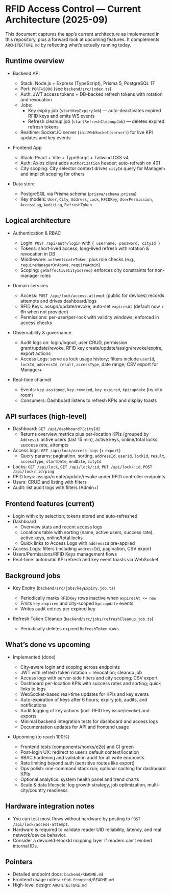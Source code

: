 # RFID Access Control — Current Architecture (2025-09)

This document captures the app’s current architecture as implemented in this repository, plus a forward look at upcoming features. It complements `ARCHITECTURE.md` by reflecting what’s actually running today.

## Runtime overview

- Backend API

  - Stack: Node.js + Express (TypeScript), Prisma 5, PostgreSQL 17
  - Port: `PORT=5000` (see `backend/src/index.ts`)
  - Auth: JWT access tokens + DB-backed refresh tokens with rotation and revocation
  - Jobs:
    - Key expiry job (`startKeyExpiryJob`) — auto-deactivates expired RFID keys and emits WS events
    - Refresh cleanup job (`startRefreshCleanupJob`) — deletes expired refresh tokens
  - Realtime: Socket.IO server (`initWebSocket(server)`) for live KPI updates and key events

- Frontend App

  - Stack: React + Vite + TypeScript + Tailwind CSS v4
  - Auth: Axios client adds `Authorization` header; auto-refresh on 401
  - City scoping: City selector context drives `cityId` query for Manager+ and implicit scoping for others

- Data store
  - PostgreSQL via Prisma schema (`prisma/schema.prisma`)
  - Key models: `User`, `City`, `Address`, `Lock`, `RFIDKey`, `UserPermission`, `AccessLog`, `AuditLog`, `RefreshToken`

## Logical architecture

- Authentication & RBAC

  - Login: `POST /api/auth/login` with `{ username, password, cityId }`
  - Tokens: short-lived access; long-lived refresh with rotation & revocation in DB
  - Middleware: `authenticateToken`, plus role checks (e.g., `requireManagerOrAbove`, `requireAdmin`)
  - Scoping: `getEffectiveCityId(req)` enforces city constraints for non-manager roles

- Domain services

  - Access: `POST /api/lock/access-attempt` (public for devices) records attempts and drives dashboard/logs
  - RFID Keys: assign/update/revoke; auto-set `expiresAt` (default now + 6h when not provided)
  - Permissions: per-user/per-lock with validity windows; enforced in access checks

- Observability & governance

  - Audit logs on: login/logout, user CRUD, permission grant/update/revoke, RFID key create/update/assign/revoke/expire, export actions
  - Access Logs: serve as lock usage history; filters include `userId`, `lockId`, `addressId`, `result`, `accessType`, date range; CSV export for Manager+

- Real-time channel
  - Events: `key.assigned`, `key.revoked`, `key.expired`, `kpi:update` (by city room)
  - Consumers: Dashboard listens to refresh KPIs and display toasts

## API surfaces (high-level)

- Dashboard: `GET /api/dashboard?[cityId]`
  - Returns overview metrics plus per-location KPIs (grouped by `Address`): active users (last 15 min), active keys, online/total locks, success rate, attempts
- Access logs: `GET /api/lock/access-logs` (+ `export`)
  - Query params: pagination, sorting, `addressId`, `userId`, `lockId`, `result`, `accessType`, `startDate`, `endDate`, `cityId`
- Locks: `GET /api/lock`, `GET /api/lock/:id`, `PUT /api/lock/:id`, `POST /api/lock/:id/ping`
- RFID keys: assign/create/update/revoke under RFID controller endpoints
- Users: CRUD and listing with filters
- Audit: list audit logs with filters (Admin+)

## Frontend features (current)

- Login with city selection; tokens stored and auto-refreshed
- Dashboard
  - Overview stats and recent access logs
  - Locations table with sorting (name, active users, success rate), active keys, online/total locks
  - Quick links to Access Logs with `addressId` pre-applied
- Access Logs: filters (including `addressId`), pagination, CSV export
- Users/Permissions/RFID Keys management flows
- Real-time: automatic KPI refresh and key event toasts via WebSocket

## Background jobs

- Key Expiry (`backend/src/jobs/keyExpiry.job.ts`)

  - Periodically marks `RFIDKey` rows inactive when `expiresAt <= now`
  - Emits `key.expired` and city-scoped `kpi:update` events
  - Writes audit entries per expired key

- Refresh Token Cleanup (`backend/src/jobs/refreshCleanup.job.ts`)
  - Periodically deletes expired `RefreshToken` rows

## What’s done vs upcoming

- Implemented (done)

  - City-aware login and scoping across endpoints
  - JWT with refresh token rotation + revocation; cleanup job
  - Access logs with server-side filters and city scoping; CSV export
  - Dashboard per-location KPIs with success rates and sorting; quick links to logs
  - WebSocket-based real-time updates for KPIs and key events
  - Auto-expiration of keys after 6 hours; expiry job, audits, and notifications
  - Audit logging of key actions (incl. RFID key issue/revoke) and exports
  - Minimal backend integration tests for dashboard and access logs
  - Documentation updates for API and frontend usage

- Upcoming (to reach 100%)
  - Frontend tests (components/hooks/e2e) and CI green
  - Post-login UX: redirect to user’s default context/location
  - RBAC hardening and validation audit for all write endpoints
  - Rate limiting beyond auth (sensitive routes like export)
  - Ops polish: one-command stack run; optional caching for dashboard KPIs
  - Optional analytics: system health panel and trend charts
  - Scale & data lifecycle: log growth strategy, job optimization, multi-city/country readiness

## Hardware integration notes

- You can test most flows without hardware by posting to `POST /api/lock/access-attempt`.
- Hardware is required to validate reader UID reliability, latency, and real network/device behavior.
- Consider a deviceId→lockId mapping layer if readers can’t embed internal IDs.

## Pointers

- Detailed endpoint docs: `backend/README.md`
- Frontend usage notes: `rfid-frontend/README.md`
- High-level design: `ARCHITECTURE.md`
